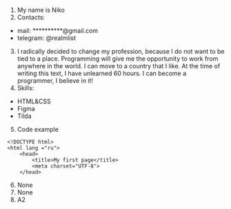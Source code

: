 1. My name is Niko
2. Contacts:
* mail: **********@gmail.com
* telegram: @realmlist
3. I radically decided to change my profession, because I do not want to be tied to a place. Programming will give me the opportunity to work from anywhere in the world. I can move to a country that I like. At the time of writing this text, I have unlearned 60 hours. I can become a programmer, I believe in it!
4. Skills: 
* HTML&CSS
* Figma
* Tilda
5. Code example
```
<!DOCTYPE html>
<html lang ="ru">
    <head>
    	<title>My first page</title>
    	<meta charset="UTF-8">
    </head>
```
6. None
7. None
8. A2 